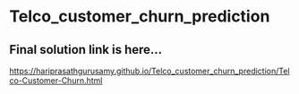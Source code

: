 # Telco_customer_churn_prediction

## Final solution link is here...

https://hariprasathgurusamy.github.io/Telco_customer_churn_prediction/Telco-Customer-Churn.html
